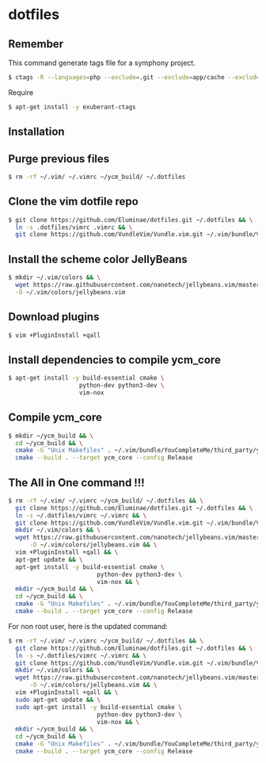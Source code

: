 # dotfiles

Remember
------------

This command generate tags file for a symphony project.

``` sh
$ ctags -R --languages=php --exclude=.git --exclude=app/cache --exclude=composer.phar --exclude='*Test.php' .
```

Require
``` sh
$ apt-get install -y exuberant-ctags
```

Installation
------------

Purge previous files
--------------------

``` sh
$ rm -rf ~/.vim/ ~/.vimrc ~/ycm_build/ ~/.dotfiles
```

Clone the vim dotfile repo
--------------------------

``` sh
$ git clone https://github.com/Eluminae/dotfiles.git ~/.dotfiles && \
  ln -s .dotfiles/vimrc .vimrc && \
  git clone https://github.com/VundleVim/Vundle.vim.git ~/.vim/bundle/Vundle.vim
```

Install the scheme color JellyBeans
-----------------------------------

``` sh
$ mkdir ~/.vim/colors && \
  wget https://raw.githubusercontent.com/nanotech/jellybeans.vim/master/colors/jellybeans.vim \
  -O ~/.vim/colors/jellybeans.vim
```

Download plugins
----------------
``` sh
$ vim +PluginInstall +qall
```

Install dependencies to compile ycm_core
----------------------------------------

``` sh
$ apt-get install -y build-essential cmake \
                    python-dev python3-dev \
                    vim-nox
```

Compile ycm_core
----------------

``` sh
$ mkdir ~/ycm_build && \
  cd ~/ycm_build && \
  cmake -G "Unix Makefiles" . ~/.vim/bundle/YouCompleteMe/third_party/ycmd/cpp && \
  cmake --build . --target ycm_core --config Release
```

The All in One command !!!
--------------------------

``` sh
$ rm -rf ~/.vim/ ~/.vimrc ~/ycm_build/ ~/.dotfiles && \
  git clone https://github.com/Eluminae/dotfiles.git ~/.dotfiles && \
  ln -s ~/.dotfiles/vimrc ~/.vimrc && \
  git clone https://github.com/VundleVim/Vundle.vim.git ~/.vim/bundle/Vundle.vim && \
  mkdir ~/.vim/colors && \
  wget https://raw.githubusercontent.com/nanotech/jellybeans.vim/master/colors/jellybeans.vim \
      -O ~/.vim/colors/jellybeans.vim && \
  vim +PluginInstall +qall && \
  apt-get update && \
  apt-get install -y build-essential cmake \
                         python-dev python3-dev \
                         vim-nox && \
  mkdir ~/ycm_build && \
  cd ~/ycm_build && \
  cmake -G "Unix Makefiles" . ~/.vim/bundle/YouCompleteMe/third_party/ycmd/cpp && \
  cmake --build . --target ycm_core --config Release
```

For non root user, here is the updated command:

``` sh
$ rm -rf ~/.vim/ ~/.vimrc ~/ycm_build/ ~/.dotfiles && \
  git clone https://github.com/Eluminae/dotfiles.git ~/.dotfiles && \
  ln -s ~/.dotfiles/vimrc ~/.vimrc && \
  git clone https://github.com/VundleVim/Vundle.vim.git ~/.vim/bundle/Vundle.vim && \
  mkdir ~/.vim/colors && \
  wget https://raw.githubusercontent.com/nanotech/jellybeans.vim/master/colors/jellybeans.vim \
      -O ~/.vim/colors/jellybeans.vim && \
  vim +PluginInstall +qall && \
  sudo apt-get update && \
  sudo apt-get install -y build-essential cmake \
                         python-dev python3-dev \
                         vim-nox && \
  mkdir ~/ycm_build && \
  cd ~/ycm_build && \
  cmake -G "Unix Makefiles" . ~/.vim/bundle/YouCompleteMe/third_party/ycmd/cpp && \
  cmake --build . --target ycm_core --config Release
```

